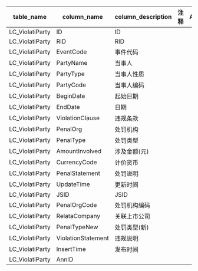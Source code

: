 | table_name| column_name| column_description | 注释 | Annotation |
|---|---|---|---|---|
| LC_ViolatiParty | ID | ID |||
| LC_ViolatiParty | RID| RID|||
| LC_ViolatiParty | EventCode| 事件代码 |||
| LC_ViolatiParty | PartyName| 当事人 |||
| LC_ViolatiParty | PartyType| 当事人性质 |||
| LC_ViolatiParty | PartyCode| 当事人编码 |||
| LC_ViolatiParty | BeginDate| 起始日期 |||
| LC_ViolatiParty | EndDate| 日期 |||
| LC_ViolatiParty | ViolationClause| 违规条款 |||
| LC_ViolatiParty | PenalOrg | 处罚机构 |||
| LC_ViolatiParty | PenalType| 处罚类型 |||
| LC_ViolatiParty | AmountInvolved | 涉及金额(元) |||
| LC_ViolatiParty | CurrencyCode | 计价货币 |||
| LC_ViolatiParty | PenalStatement | 处罚说明 |||
| LC_ViolatiParty | UpdateTime | 更新时间 |||
| LC_ViolatiParty | JSID | JSID |||
| LC_ViolatiParty | PenalOrgCode | 处罚机构编码 |||
| LC_ViolatiParty | RelataCompany| 关联上市公司 |||
| LC_ViolatiParty | PenalTypeNew | 处罚类型(新) |||
| LC_ViolatiParty | ViolationStatement | 违规说明 |||
| LC_ViolatiParty | InsertTime | 发布时间 |||
| LC_ViolatiParty | AnnID| |||